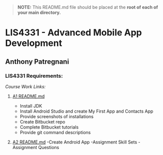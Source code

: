 > **NOTE:** This README.md file should be placed at the **root of each of your main directory.**

# LIS4331 - Advanced Mobile App Development

## Anthony Patregnani

### LIS4331 Requirements:

*Course Work Links:*

1. [A1 README.md](a1/README.md "My A1 README.md file")
    - Install JDK
    - Install Android Studio and create My First App and Contacts App
    - Provide screenshots of installations
    - Create Bitbucket repo
    - Complete Bitbucket tutorials 
    - Provide git command descriptions

2. [A2 README.md](a2/README.md "My A2 README.md file")
    -Create Android App
    -Assignment Skill Sets
    -Assignment Questions
